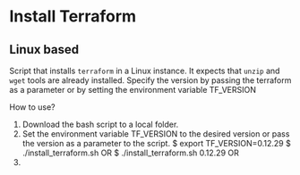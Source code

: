 # Install Terraform

## Linux based

Script that installs `terraform` in a Linux instance. It expects that `unzip` and `wget` tools are already installed.
Specify the version by passing the terraform as a parameter or by setting the environment variable TF_VERSION

How to use?

  1) Download the bash script to a local folder.
  2) Set the environment variable TF_VERSION to the desired version
     or pass the version as a parameter to the script.
     $ export TF_VERSION=0.12.29
     $ ./install_terraform.sh
     OR
     $ ./install_terraform.sh 0.12.29
OR
1) 
